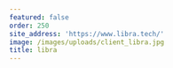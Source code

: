 ```yaml
---
featured: false
order: 250
site_address: 'https://www.libra.tech/'
image: /images/uploads/client_libra.jpg
title: libra
---
```

